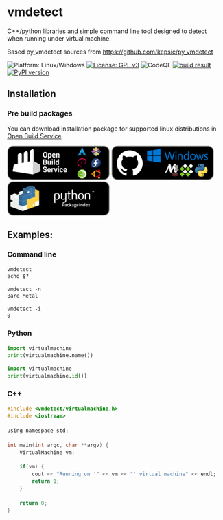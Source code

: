 # vmdetect

C++/python libraries and simple command line tool designed to detect when running under virtual machine.

Based py_vmdetect sources from https://github.com/kepsic/py_vmdetect

![Platform: Linux/Windows](https://img.shields.io/badge/Platform-Linux/Windows-blue.svg)
[![License: GPL v3](https://img.shields.io/badge/License-GPL%20v3-blue.svg)](https://www.gnu.org/licenses/gpl-3.0)
![CodeQL](https://github.com/PerryWerneck/vmdetect/workflows/CodeQL/badge.svg?branch=master)
[![build result](https://build.opensuse.org/projects/home:PerryWerneck:udjat/packages/vmdetect/badge.svg?type=percent)](https://build.opensuse.org/package/show/home:PerryWerneck:udjat/vmdetect)
[![PyPI version](https://badge.fury.io/py/virtualmachine.svg)](https://badge.fury.io/py/virtualmachine)

## Installation

### Pre build packages

You can download installation package for supported linux distributions in [Open Build Service](https://software.opensuse.org/download.html?project=home%3APerryWerneck%3Audjat&package=vmdetect)

[<img src="https://raw.githubusercontent.com/PerryWerneck/pw3270/develop/branding/obs-badge-en.svg" alt="Download from open build service" height="80px">](https://software.opensuse.org/download.html?project=home%3APerryWerneck%3Audjat&package=vmdetect)
[<img src="https://github.com/PerryWerneck/PerryWerneck/blob/master/badges/msys-msvc-python-badge.svg" alt="Download from githut" height="80px">](https://github.com/PerryWerneck/vmdetect/releases)
[<img src="https://raw.githubusercontent.com/PerryWerneck/PerryWerneck/master/badges/pypi-badge.svg" alt="Download from pypi" height="80px">](https://pypi.org/project/virtualmachine)


## Examples:

### Command line

```shell
vmdetect
echo $?
```

```shell
vmdetect -n
Bare Metal
```

```shell
vmdetect -i
0
```

### Python

```python
import virtualmachine
print(virtualmachine.name())
```

```python
import virtualmachine
print(virtualmachine.id())
```

### C++

```C
#include <vmdetect/virtualmachine.h>
#include <iostream>

using namespace std;

int main(int argc, char **argv) {
	VirtualMachine vm;

	if(vm) {
		cout << "Running on '" << vm << "' virtual machine" << endl;
		return 1;
	}

	return 0;
}
```


